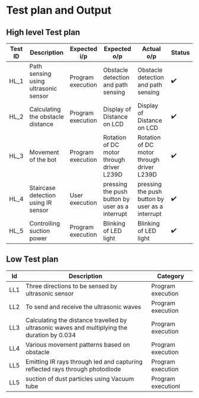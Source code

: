 # Test plan and Output
## High level Test plan

| Test ID | Description | Expected i/p | Expected o/p | Actual o/p | Status |
| --- | --- | --- | --- | --- | --- |
| HL_1 | Path sensing using ultrasonic sensor | Program execution | Obstacle detection and path sensing | Obstacle detection and path sensing |:heavy_check_mark: |
| HL_2 | Calculating the obstacle distance | Program execution | Display of Distance on LCD | Display of Distance on LCD |:heavy_check_mark: |
| HL_3 | Movement of the bot | Program execution | Rotation of DC motor through driver L239D |  Rotation of DC motor through driver L239D |:heavy_check_mark: |
| HL_4 | Staircase detection using IR sensor | User execution | pressing the push button by user as a interrupt | pressing the push button by user as a interrupt |:heavy_check_mark: |
| HL_5 | Controlling suction power | Program execution | Blinking of LED light | Blinking of LED light |:heavy_check_mark:|

## Low Test plan
| ld | Description | Category |
| --- | --- | --- |
| LL1 | Three directions to be sensed by ultrasonic sensor | Program execution | Directions and obstacles are detected | Directions and obstacles are detected | :heavy_check_mark:|
| LL2 | To send and receive the ultrasonic waves | Program execution | trigger and echo pins perform this task | trigger and echo pins perform this task | :heavy_check_mark:|
| LL3 | Calculating the distance travelled by ultrasonic waves and multiplying the duration by 0.034 | Program execution | Distance in cm unit is displayed on LCD | Distance in cm unit is displayed on LCD | :heavy_check_mark:|
| LL4 | Various movement patterns based on obstacle | Program execution | DC motors rotate accordingly | DC motors rotate accordingly | :heavy_check_mark:|
| LL5 | Emitting IR rays through led and capturing reflected rays through photodiode | Program execution | Push button saying stairs detected | Push button saying stairs detected | :heavy_check_mark:|
| LL5 | suction of dust particles using Vacuum tube | Program executionl | Blinking of led light | Blinking of led light | :heavy_check_mark:|

